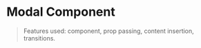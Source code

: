 # Modal Component

> Features used: component, prop passing, content insertion, transitions.

<!-- <common-codepen-snippet title="Vue 3 Modal Component" slug="mdPoyvv" tab="js,result" /> -->
